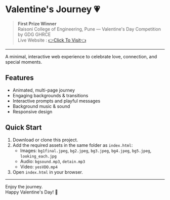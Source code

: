 # Valentine's Journey 💗

> **First Prize Winner**  
> Raisoni College of Engineering, Pune — Valentine's Day Competition by GDG GHRCE  
>Live Website : [👉Click To Visit👈](https://sagar-patil-here.github.io/Fun_project/)
---

A minimal, interactive web experience to celebrate love, connection, and special moments.

## Features
- Animated, multi-page journey
- Engaging backgrounds & transitions
- Interactive prompts and playful messages
- Background music & sound
- Responsive design

## Quick Start
1. Download or clone this project.
2. Add the required assets in the same folder as `index.html`:
   - Images: `bg1final.jpeg`, `bg2.jpeg`, `bg3.jpeg`, `bg4.jpeg`, `bg5.jpeg`, `looking_each.jpg`
   - Audio: `bgsound.mp3`, `detain.mp3`
   - Video: `yesVDO.mp4`
3. Open `index.html` in your browser.

---

Enjoy the journey.  
Happy Valentine's Day! 💖
 